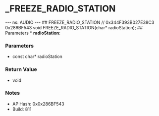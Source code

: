 # _FREEZE_RADIO_STATION

--- ns: AUDIO --- ## FREEZE_RADIO_STATION  // 0x344F393B027E38C3 0x286BF543 void FREEZE_RADIO_STATION(char* radioStation);   ## Parameters * **radioStation**:

### Parameters
* const char* radioStation

### Return Value
* void

### Notes
* AP Hash: 0x0x286BF543
* Build: 811

